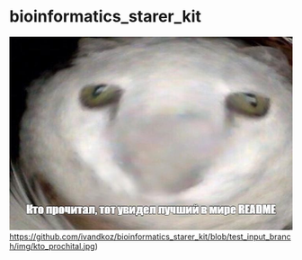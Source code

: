 # bioinformatics_starer_kit
![тык](https://github.com/ivandkoz/bioinformatics_starer_kit/blob/test_input_branch/img/kto_prochital.jpg)https://github.com/ivandkoz/bioinformatics_starer_kit/blob/test_input_branch/img/kto_prochital.jpg)
